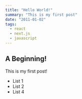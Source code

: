 ```yaml
---
title: "Hello World!"
summary: "This is my first post"
date: "2011-01-02"
tags: 
  - react
  - next.js
  - javascript
---
```

## A Beginning!

This is my first post!
- List 1
- List 2
- List 4